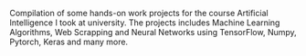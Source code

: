 Compilation of some hands-on work projects for the course Artificial Intelligence I took at university. The projects includes Machine Learning Algorithms, Web Scrapping and Neural Networks using TensorFlow, Numpy, Pytorch, Keras and many more.
